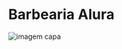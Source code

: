 # Barbearia Alura 

![imagem capa](https://user-images.githubusercontent.com/99972177/158238855-1c1613d4-340a-4d1f-a977-3f15ffcce2be.jpg)
